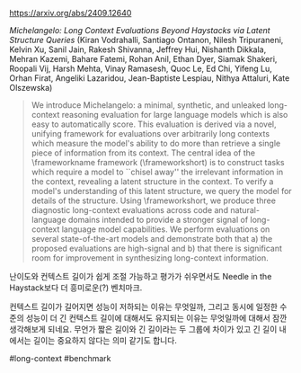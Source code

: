 https://arxiv.org/abs/2409.12640

*Michelangelo: Long Context Evaluations Beyond Haystacks via Latent Structure Queries* (Kiran Vodrahalli, Santiago Ontanon, Nilesh Tripuraneni, Kelvin Xu, Sanil Jain, Rakesh Shivanna, Jeffrey Hui, Nishanth Dikkala, Mehran Kazemi, Bahare Fatemi, Rohan Anil, Ethan Dyer, Siamak Shakeri, Roopali Vij, Harsh Mehta, Vinay Ramasesh, Quoc Le, Ed Chi, Yifeng Lu, Orhan Firat, Angeliki Lazaridou, Jean-Baptiste Lespiau, Nithya Attaluri, Kate Olszewska)

> We introduce Michelangelo: a minimal, synthetic, and unleaked long-context reasoning evaluation for large language models which is also easy to automatically score. This evaluation is derived via a novel, unifying framework for evaluations over arbitrarily long contexts which measure the model's ability to do more than retrieve a single piece of information from its context. The central idea of the \frameworkname framework (\frameworkshort) is to construct tasks which require a model to ``chisel away'' the irrelevant information in the context, revealing a latent structure in the context. To verify a model's understanding of this latent structure, we query the model for details of the structure. Using \frameworkshort, we produce three diagnostic long-context evaluations across code and natural-language domains intended to provide a stronger signal of long-context language model capabilities. We perform evaluations on several state-of-the-art models and demonstrate both that a) the proposed evaluations are high-signal and b) that there is significant room for improvement in synthesizing long-context information.

난이도와 컨텍스트 길이가 쉽게 조절 가능하고 평가가 쉬우면서도 Needle in the Haystack보다 더 흥미로운(?) 벤치마크.

컨텍스트 길이가 길어지면 성능이 저하되는 이유는 무엇일까, 그리고 동시에 일정한 수준의 성능이 더 긴 컨텍스트 길이에 대해서도 유지되는 이유는 무엇일까에 대해서 잠깐 생각해보게 되네요. 무언가 짧은 길이와 긴 길이라는 두 그룹에 차이가 있고 긴 길이 내에서는 길이는 중요하지 않다는 의미 같기도 합니다.

#long-context #benchmark 